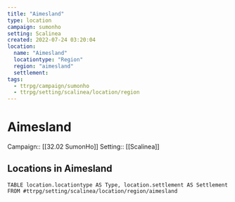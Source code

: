 ```yaml
---
title: "Aimesland"
type: location
campaign: sumonho
setting: Scalinea
created: 2022-07-24 03:20:04
location:
  name: "Aimesland"
  locationtype: "Region"
  region: "aimesland"
  settlement: 
tags:
  - ttrpg/campaign/sumonho
  - ttrpg/setting/scalinea/location/region
---
```

# Aimesland

Campaign:: [[32.02 SumonHo]]
Setting:: [[Scalinea]]



## Locations in Aimesland

```dataview
TABLE location.locationtype AS Type, location.settlement AS Settlement FROM #ttrpg/setting/scalinea/location/region/aimesland
```
